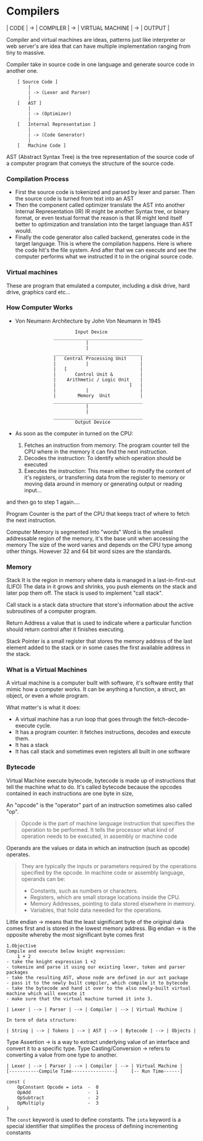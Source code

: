 # Compilers

| CODE | -> | COMPILER | -> | VIRTUAL MACHINE | -> | OUTPUT |

Compiler and virtual machines are ideas, patterns just like interpreter or web server's are idea that can have multiple implementation
ranging from tiny to massive.

Compiler take in source code in one language and generate source code in another one.

        [ Source Code ]
            |
            | -> (Lexer and Parser)
            |
        [   AST ]
            |
            | -> (Optimizer)
            |
        [   Internal Representation ]
            |
            | -> (Code Generator)
            |
        [   Machine Code ]

AST (Abstract Syntax Tree)
is the tree representation of the source code of a computer program that conveys the structure of the source code.

### Compilation Process

- First the source code is tokenized and parsed by lexer and parser. Then the source code is turned from text into an AST
- Then the component called optimizer translate the AST into another Internal Representation (IR)
  IR might be another Syntax tree, or binary format, or even textual format the reason is that IR might lend itself better to optimization
  and translation into the target language than AST would.
- Finally the code generator also called backend, generates code in the target language. This is where the compilation happens.
  Here is where the code hit's the file system. And after that we can execute and see the computer performs what we instructed it to
  in the original source code.

### Virtual machines

These are program that emulated a computer, including a disk drive, hard drive, graphics card etc...

### How Computer Works

- Von Neumann Architecture by John Von Neumann in 1945

                            Input Device
                    _________________________________
                                |
                                |
                    _________________________________
                    |   Central Processing Unit     |
                    |           |                   |
                    |   [                           |
                    |       Control Unit &          |
                    |    Arithmetic / Logic Unit    |
                    |                           ]   |
                    |           |                   |
                    |        Memory  Unit           |
                    _________________________________
                                |
                                |
                    _________________________________
                            Output Device

- As soon as the computer in turned on the CPU:

  1. Fetches an instruction from memory: The program counter tell the CPU where in the memory it can find the next instruction.
  2. Decodes the instruction: To identify which operation should be executed
  3. Executes the instruction: This mean either to modify the content of it's registers, or transferring data from the register to memory
     or moving data around in memory or generating output or reading input...

and then go to step 1 again....

Program Counter
is the part of the CPU that keeps tract of where to fetch the next instruction.

Computer Memory is segmented into "words"
Word is the smallest addressable region of the memory, it's the base unit when accessing the memory
The size of the word varies and depends on the CPU type among other things. However 32 and 64 bit word sizes are the standards.

### Memory

Stack
It is the region in memory where data is managed in a last-in-first-out (LIFO)
The data in it grows and shrinks, you push elements on the stack and later pop them off. The stack is used to implement "call stack".

Call stack
is a stack data structure that store's information about the active subroutines of a computer program.

Return Address
a value that is used to indicate where a particular function should return control after it finishes executing.

Stack Pointer
is a small register that stores the memory address of the last element added to the stack or in some cases the first available address in the stack.

### What is a Virtual Machines

A virtual machine is a computer built with software, it's software entity that mimic how a computer works.
It can be anything a function, a struct, an object, or even a whole program.

What matter's is what it does:

- A virtual machine has a run loop that goes through the fetch-decode-execute cycle.
- It has a program counter: it fetches instructions, decodes and execute them.
- It has a stack
- It has call stack and sometimes even registers all built in one software

### Bytecode

Virtual Machine execute bytecode, bytecode is made up of instructions that tell the machine what to do.
It's called bytecode because the opcodes contained in each instructions are one byte in size,

An "opcode" is the "operator" part of an instruction sometimes also called "op".

> Opcode is the part of machine language instruction that specifies the operation to be performed.
> It tells the processor what kind of operation needs to be executed, in assembly or machine code

Operands are the values or data in which an instruction (such as opcode) operates.

> They are typically the inputs or parameters required by the operations specified by the opcode.
> In machine code or assembly language, operands can be:
>
> - Constants, such as numbers or characters.
> - Registers, which are small storage locations inside the CPU.
> - Memory Addresses, pointing to data stored elsewhere in memory.
> - Variables, that hold data neeeded for the operations.

Little endian -> means that the least significant byte of the original data comes first and is stored in the lowest memory address.
Big endian -> is the opposite whereby the most significant byte comes first

    1.Objective
    Compile and execute below knight expression:
        1 + 2
    - take the knight expression 1 +2
    - tokenize and parse it using our existing lexer, token and parser packages
    - take the resulting AST, whose node are defined in our ast package
    - pass it to the newly built compiler, which compile it to bytecode
    - take the bytecode and hand it over to the also newly-built virtual machine which will execute it
    - make sure that the virtual machine turned it into 3.

    | Lexer | --> | Parser | --> | Compiler | --> | Virtual Machine |

    In term of data structure:

    | String | --> | Tokens | --> | AST | --> | Bytecode | --> | Objects |

Type Assertion -> is a way to extract underlying value of an interface and convert it to a specific type.
Type Casting/Conversion -> refers to converting a value from one type to another.

    | Lexer | --> | Parser | --> | Compiler | --> | Virtual Machine |
    [-----------Compile Time----------------]     [-- Run Time------]

```
const (
    OpConstant Opcode = iota  -  0
    OpAdd                     -  1
    OpSubtract                -  2
    OpMultiply                -  3
)
```

The `const` keyword is used to define constants.
The `iota` keyword is a special identifier that simplifies the process of defining incrementing constants
